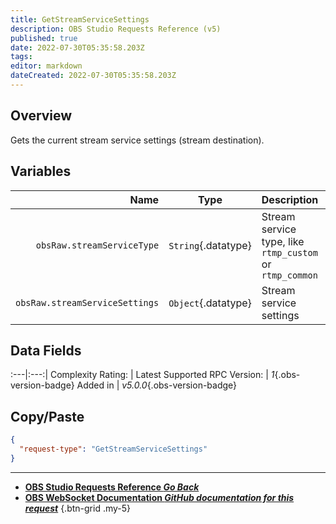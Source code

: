 ```yaml
---
title: GetStreamServiceSettings
description: OBS Studio Requests Reference (v5)
published: true
date: 2022-07-30T05:35:58.203Z
tags: 
editor: markdown
dateCreated: 2022-07-30T05:35:58.203Z
---
```


## Overview
Gets the current stream service settings (stream destination).

## Variables
Name | Type | Description | 
----:|:---------:|:------------|
`obsRaw.streamServiceType` | `String`{.datatype} | Stream service type, like `rtmp_custom` or `rtmp_common`
`obsRaw.streamServiceSettings` | `Object`{.datatype} | Stream service settings

## Data Fields
:---|:---:|
Complexity Rating: | <span class="stars stars--4"></span>
Latest Supported RPC Version: | *1*{.obs-version-badge}
Added in | *v5.0.0*{.obs-version-badge}

## Copy/Paste
```json
{
  "request-type": "GetStreamServiceSettings"
}
```

---

- [<i class="mdi mdi-chevron-left"></i>**OBS Studio Requests Reference *Go Back***](/en/Broadcasters/OBS/Requests)
- [<i class="mdi mdi-github"></i> **OBS WebSocket Documentation *GitHub documentation for this request***](https://github.com/obsproject/obs-websocket/blob/master/docs/generated/protocol.md#getstreamservicesettings)
{.btn-grid .my-5}